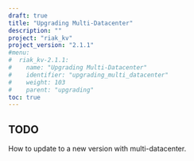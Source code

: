 ```yaml
---
draft: true
title: "Upgrading Multi-Datacenter"
description: ""
project: "riak_kv"
project_version: "2.1.1"
#menu:
#  riak_kv-2.1.1:
#    name: "Upgrading Multi-Datacenter"
#    identifier: "upgrading_multi_datacenter"
#    weight: 103
#    parent: "upgrading"
toc: true
---
```


## TODO

How to update to a new version with multi-datacenter.
